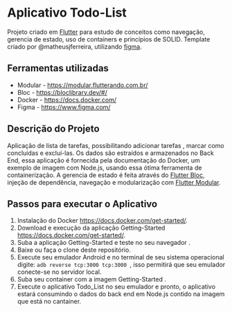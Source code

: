 # Aplicativo Todo-List

Projeto criado em [Flutter](https://flutter.dev/) para estudo de conceitos como navegação, gerencia de estado, uso de containers e princípios de SOLID.
Template criado por @matheusjferreira, utilizando [figma](https://www.figma.com/).

## Ferramentas utilizadas

* Modular - <https://modular.flutterando.com.br/>
* Bloc - <https://bloclibrary.dev/#/>
* Docker - <https://docs.docker.com/>
* Figma - <https://www.figma.com/>

## Descrição do Projeto

Aplicação de lista de tarefas, possibilitando adicionar tarefas , marcar como concluídas e excluí-las. Os dados são estraídos e armazenados no Back End, essa aplicação é fornecida pela documentação do Docker, um exemplo de imagem com Node.js, usando essa ótima ferramenta de containerização. A gerencia de estado é feita através do [Flutter Bloc](https://pub.dev/packages/flutter_bloc), injeção de dependência, navegação e modularização com [Flutter Modular](https://pub.dev/packages/flutter_modular).
## Passos para executar o Aplicativo
1. Instalação do Docker <https://docs.docker.com/get-started/>.
2. Download e execução da aplicação Getting-Started <https://docs.docker.com/get-started/>.
3. Suba a aplicação Getting-Started e teste no seu navegador .
4. Baixe ou faça o clone deste repositório.
5. Execute seu emulador Android e no terminal de seu sistema operacional digite: ```adb reverse tcp:3000 tcp:3000 ```, isso permitirá que seu emulador conecte-se no servidor local.
6. Suba seu container com a imagem Getting-Started .
7. Execute o aplicativo Todo_List no seu emulador e pronto, o aplicativo estará consumindo o dados do back end em Node.js contido na imagem que está no cantainer. 
